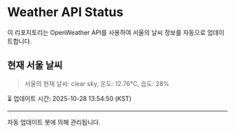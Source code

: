 
# Weather API Status

이 리포지토리는 OpenWeather API를 사용하여 서울의 날씨 정보를 자동으로 업데이트합니다.

## 현재 서울 날씨
> 서울의 현재 날씨: clear sky, 온도: 12.76°C, 습도: 28%

⏳ 업데이트 시간: 2025-10-28 13:54:50 (KST)

---
자동 업데이트 봇에 의해 관리됩니다.
